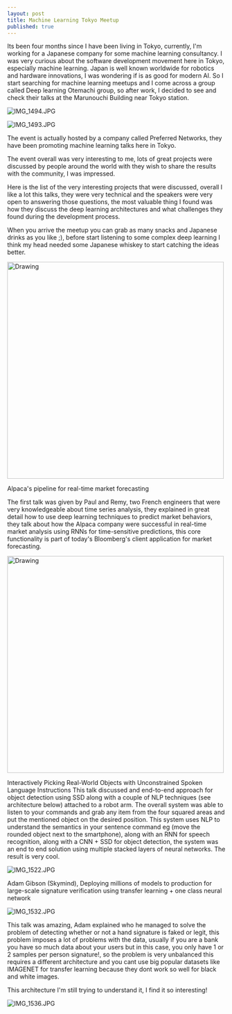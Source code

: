 ```yaml
---
layout: post
title: Machine Learning Tokyo Meetup
published: true
---
```


Its been four months since I have been living in Tokyo, currently, I'm working for a Japanese company for some machine learning consultancy. I was very curious about the software development movement here in Tokyo, especially machine learning. Japan is well known worldwide for robotics and hardware innovations, I was wondering if is as good for modern AI. So I start searching for machine learning meetups and I come across a group called Deep learning Otemachi group, so after work, I decided to see and check their talks at the Marunouchi Building near Tokyo station.

![IMG_1494.JPG](../images/IMG_1494.JPG)

![IMG_1493.JPG](../images/IMG_1493.JPG)


The event is actually hosted by a company called Preferred Networks, they have been promoting machine learning talks here in Tokyo.

The event overall was very interesting to me, lots of great projects were discussed by people around the world with they wish to share the results with the community, I was impressed.

Here is the list of the very interesting projects that were discussed, overall I like a lot this talks, they were very technical and the speakers were very open to answering those questions, the most valuable thing I found was how they discuss the deep learning architectures and what challenges they found during the development process.

When you arrive the meetup you can grab as many snacks and Japanese drinks as you like ;), before start listening to some complex deep learning I think my head needed some Japanese whiskey to start catching the ideas better.

<img src="../images/IMG_1496.JPG" alt="Drawing" style="width: 500px;"/>

Alpaca's pipeline for real-time market forecasting

The first talk was given by Paul and Remy, two French engineers that were very knowledgeable about time series analysis, they explained in great detail  how to use deep learning techniques to predict market behaviors, they talk about how the Alpaca company were successful in real-time market analysis using RNNs for time-sensitive predictions, this core functionality is part of today's Bloomberg's client application for market forecasting.


<img src="../images/IMG_1508.JPG" alt="Drawing" style="width: 500px;"/>


Interactively Picking Real-World Objects with Unconstrained Spoken Language Instructions
This talk discussed and end-to-end approach for object detection using SSD along with a couple of NLP techniques (see architecture below) attached to a robot arm. The overall system was able to listen to your commands and grab any item from the four squared areas and put the mentioned object on the desired position. This system uses NLP to understand the semantics in your sentence command eg (move the rounded object next to the smartphone), along with an RNN for speech recognition, along with a CNN + SSD for object detection, the system was an end to end solution using multiple stacked layers of neural networks. The result is very cool.

![IMG_1522.JPG](../images/IMG_1522.JPG)




Adam Gibson (Skymind), Deploying millions of models to production for large-scale signature verification using transfer learning + one class neural network

![IMG_1532.JPG](../images/IMG_1532.JPG)

This talk was amazing, Adam explained who he managed to solve the problem of detecting whether or not a hand signature is faked or legit, this problem imposes a lot of problems with the data, usually if you are a bank you have so much data about your users but in this case, you only have 1 or 2 samples per person signature!, so the problem is very unbalanced this requires a different architecture and you cant use big popular datasets like IMAGENET for transfer learning because they dont work so well for black and white images.



This architecture I'm still trying to understand it, I find it so interesting!

![IMG_1536.JPG](../images/IMG_1536.JPG)




